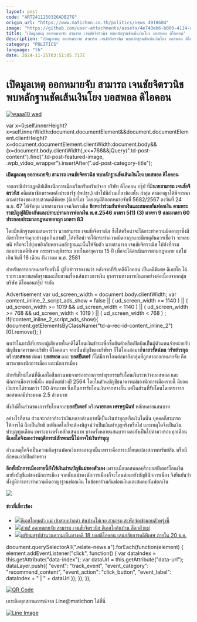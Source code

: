 ```yaml
---
layout: post
code: "ART2411250326ADB27G"
origin_url: "https://www.matichon.co.th/politics/news_4918684"
image: "https://github.com/user-attachments/assets/4e740eb6-b080-4114-ac81-dabcd95eee35"
title: "เปิดมูลเหตุ ออกหมายจับ สามารถ เจนชัยจิตรวนิช พบหลักฐานชัดเส้นเงินโยง บอสพอล ดิไอคอน"
description: "เปิดมูลเหตุ ออกหมายจับ สามารถ เจนชัยจิตรวนิช พบหลักฐานชัดเส้นเงินโยง บอสพอล ดิไอคอน ดิไอคอนกรุ๊ป"
category: "POLITICS"
language: "th"
date: 2024-11-25T03:51:05.717Z
---
```


# เปิดมูลเหตุ ออกหมายจับ สามารถ เจนชัยจิตรวนิช พบหลักฐานชัดเส้นเงินโยง บอสพอล ดิไอคอน

[![](https://www.matichon.co.th/wp-content/uploads/2024/11/waaa10-wed.jpg "waaa10 wed")](https://www.matichon.co.th/wp-content/uploads/2024/11/waaa10-wed.jpg)

var x=0;self.innerHeight?x=self.innerWidth:document.documentElement&&document.documentElement.clientHeight?x=document.documentElement.clientWidth:document.body&&(x=document.body.clientWidth),x<=768&&jQuery(".td-post-content").find(".td-post-featured-image, .wpb\_video\_wrapper").insertAfter(".ud-post-category-title");

**เปิดมูลเหตุ ออกหมายจับ สามารถ เจนชัยจิตรวนิช พบหลักฐานชัดเส้นเงินโยง บอสพอล ดิไอคอน**

จากกรณีปรากฏคลิปเสียงนักการเมืองเรียกรับทรัพย์จาก บริษัท ดิไอคอน กรุ๊ป ที่มี**นายสามารถ เจนชัยจิตรวนิช** อดีตสมาชิกพรรคพลังประชารัฐ (พปชร.) เข้าไปมีส่วนเกี่ยวข้องนั้น ล่าสุด ศาลอาญาได้พิจารณาตามคำร้องของสอบสวนคดีพิเศษ (ดีเอสไอ) โดยอนุมัติออกหมายจับที่ 5682/2567 ลงวันที่ 24 พ.ย. 67 ให้จับกุม นายสามารถ เจนจิตรวณิช **ข้อหาว่าร่วมกันฟอกเงินและสมคบกันฟอกเงิน ตามพระราชบัญญัติป้องกันและปราบปรามการฟอกเงิน พ.ศ.2546 มาตรา 5(1) (3) มาตรา 9 และมาตรา 60 ประกอบประมวลกฎหมายอาญา มาตรา 83**

โดยมีหลักฐานตามสมควรว่า นายสามารถ เจนชัยจิตรวณิช ซึ่งได้หรือน่าจะได้กระทำความผิดอาญาซึ่งมีอัตราโทษจำคุกอย่างสูงเกินสามปี ,ได้หรือน่าจะได้กระทำความผิดอาญาและมีเหตุอันควรเชื่อว่า จะหลบหนี หรือจะไปยุ่งเหยิงกับพยานหลักฐานฉะนั้นให้จับตัว นายสามารถ เจนชัยจิตรวณิช ไปส่งที่กรมสอบสวนคดีพิเศษ กระทรวงยุติธรรม ภายในอายุความ 15 ปี เพื่อจะได้ดำเนินการตามกฎหมาย แต่ไม่เกินวันที่ 16 เดือน ธันวาคม พ.ศ. 2581

สำหรับการออกหมายจับครั้งนี้ ผู้สื่อข่าวรายงานว่า หลังจากที่รับคดีดิไอคอน เป็นคดีพิเศษ ดีเอสไอ ได้รวบรวมพยานหลักฐานและสืบสวนเรื่องเส้นทางการเงิน ธุรกรรมทางการเงินมาอย่างต่อเนื่องจากกลุ่มบริษัท ดิไอคอนกรุ๊ป จำกัด

Advertisement var ud\_screen\_width = document.body.clientWidth; var content\_inline\_2\_script\_ads\_show = false || ( ud\_screen\_width >= 1140 ) || ( ud\_screen\_width >= 1019 && ud\_screen\_width < 1140 ) || ( ud\_screen\_width >= 768 && ud\_screen\_width < 1019 ) || ( ud\_screen\_width < 768 ) ; if(!content\_inline\_2\_script\_ads\_show){ document.getElementsByClassName("td-a-rec-id-content\_inline\_2")\[0\].remove(); }

พบว่าในกรณีที่บรรดาผู้เสียหายในคดีได้โอนเงินชำระเพื่อซื้อสินค้าหรือเปิดบิลเป็นผู้ตัวแทนจำหน่ายกับบัญชีธนาคารของบริษัท ดิไอคอนฯ จากนั้นบัญชีของบริษัทฯ ก็ได้โอนต่อมาที่**นายวรัตน์พล วรัทย์วรกุล** หรือ**บอสพอล** ต่อมา **บอสพอล** และ **บอสปีเตอร์** ก็ได้มีการโอนต่อมายังกลุ่มที่ถูกศาลออกหมายจับ คือ มารดาของนักการเมือง และนักการเมือง

สำหรับไทม์ไลน์ที่ดีเอสไอสืบสวนพบจากร่องรอยการทำธุรกรรมรับโอนเงินระหว่างบอสพอล และนักการเมืองรายนี้นั้น พบตั้งแต่ช่วงปี 2564 โดยในส่วนบัญชีธนาคารแม่ของนักการเมืองรายนี้ มียอดเงินรายได้รวมกว่า 100 ล้านบาท ซึ่งเป็นการรับโอนเงินจากทางอื่น แต่ในส่วนที่รับโอนโดยตรงจากบอสพอลมีประมาณ 2.5 ล้านบาท

ทั้งยังมีในส่วนของการรับโอนจาก**บอสปีเตอร์** หรือ**นายกลด เศรษฐนันท์** หลักหลายแสนบาท

อย่างไรก็ตาม ส่วนจะกล่าวอ้างว่าเงินหลายล้านบาทนี้เป็นเงินทำบุญหรือเงินใดนั้น บุคคลก็สามารถให้การได้ ถือเป็นสิทธิ แต่ดีเอสไอก็จะต้องพิสูจน์ว่าเป็นเงินทำบุญจริงหรือไม่ และเหตุใดจึงเป็นเงินทำบุญทุกเดือน เพราะบางครั้งหลักแสนบาท บางครั้งหลายแสนบาท และยังเป็นไปตามวงรอบทุกเดือน **ดีเอสไอจึงมองว่าพฤติการณ์ลักษณะนี้ไม่อาจใช่เงินทำบุญ**

ส่วนเหตุใดจึงเป็นความผิดฐานฟอกเงินทางอาญานั้น เพราะคือการเปลี่ยนแปลงสภาพทรัพย์สิน หรือมีลักษณะปกปิดอำพราง

**อีกทั้งนักการเมืองรายนี้ยังใช้เงินผ่านบัญชีแม่ของตัวเอง** เพราะเมื่อบอสพอลหรือบอสปีเตอร์โอนเงินมายังบัญชีแม่ของนักการเมือง จากนั้นแม่ของนักการเมืองก็จะโอนต่อมายังบัญชีนักการเมือง จึงยืนยันว่าทั้งคู่มีการกระทำความผิดอาญาฐานฟอกเงิน ในข้อหาร่วมกันฟอกเงินและสมคบกันฟอกเงิน

![](https://www.matichon.co.th/wp-content/uploads/2024/11/141444444.jpg)

#### ข่าวที่เกี่ยวข้อง

*   [![](https://www.matichon.co.th/wp-content/uploads/2024/11/waaa9-wed.jpg)ดีเอสไอคุมตัว แม่ เข้าสอบปากคำ ค้นบ้านไม่เจอ สามารถ สะพัดจ่อเข้ามอบตัวพรุ่งนี้](https://www.matichon.co.th/local/news_4918685) 
*   [![](https://www.matichon.co.th/wp-content/uploads/2024/11/waaa7-wed.jpg)ด่วน! ออกหมายจับ สามารถ เจนชัยจิตรวนิช ดีเอสไอค้นบ้าน ล็อกตัวแม่](https://www.matichon.co.th/local/crime/news_4918653)
*   [![](https://www.matichon.co.th/wp-content/uploads/2024/11/728-310.jpg)เตรียมสรุปสำนวนความเห็นทางคดี 18 บอสดิไอคอน เสนออัยการคดีพิเศษ ภายใน 20 ธ.ค.](https://www.matichon.co.th/local/crime/news_4916660)

document.querySelectorAll(".relate-news a").forEach(function(element) { element.addEventListener("click", function() { var dataIndex = this.getAttribute("data-index"); var dataUrl = this.getAttribute("data-url"); dataLayer.push({ "event": "track\_event", "event\_category": "recommend\_content", "event\_action": "click\_button", "event\_label": dataIndex + " | " + dataUrl }); }); });

[![QR Code](https://www.matichon.co.th/wp-content/uploads/2023/07/wob1371z.jpg)](https://lin.ee/ht0nDxX)

เกาะติดทุกสถานการณ์จาก Line@matichon ได้ที่นี่

[![Line Image](https://www.matichon.co.th/wp-content/uploads/2023/07/th.png)](https://lin.ee/ht0nDxX)